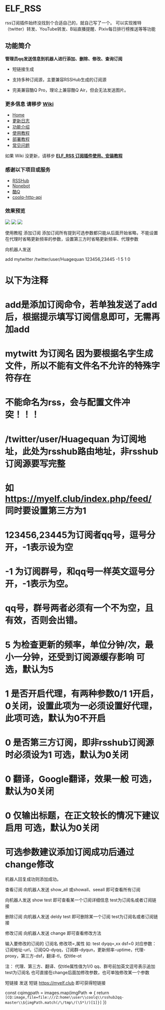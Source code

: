 # ELF_RSS

rss订阅插件始终没找到个合适自己的，就自己写了一个。
可以实现推特（twitter）转发、YouTube转发、B站直播提醒、Pixiv每日排行榜推送等等功能

## 功能简介
**管理员qq发送信息到机器人进行添加、删除、修改、查询订阅**

* 短链接生成

* 支持多种订阅源，主要兼容RSSHub生成的订阅源

* 完美兼容酷Q Pro，理论上兼容酷Q Air，但会无法发送图片。

### 更多信息 请移步 [Wiki](https://github.com/Quan666/ELF_RSS/wiki)
* [Home](https://github.com/Quan666/ELF_RSS/wiki)
* [更新日志](https://github.com/Quan666/ELF_RSS/wiki/%E6%9B%B4%E6%96%B0%E6%97%A5%E5%BF%97)
* [功能介绍](https://github.com/Quan666/ELF_RSS/wiki/%E5%8A%9F%E8%83%BD%E4%BB%8B%E7%BB%8D)
* [使用教程](https://github.com/Quan666/ELF_RSS/wiki/%E4%BD%BF%E7%94%A8%E6%95%99%E7%A8%8B)
* [部署教程](https://github.com/Quan666/ELF_RSS/wiki/%E9%83%A8%E7%BD%B2%E6%95%99%E7%A8%8B)
* [常见问题](https://github.com/Quan666/ELF_RSS/wiki/%E5%B8%B8%E8%A7%81%E9%97%AE%E9%A2%98)

如果 Wiki 没更新，请移步 **[ELF_RSS 订阅插件使用、安装教程](https://myelf.club/index.php/archives/221/ "ELF_RSS 订阅插件使用、安装教程")**

### 感谢以下项目或服务

* [RSSHub](https://github.com/DIYgod/RSSHub)
* [Nonebot](https://github.com/richardchien/nonebot)
* [酷Q](https://cqp.cc/)
* [coolq-http-api](https://github.com/richardchien/coolq-http-api)


### 效果预览
![](https://cdn.jsdelivr.net/gh/Quan666/CDN@master/pic/elfrss_1.png)
![](https://cdn.jsdelivr.net/gh/Quan666/CDN@master/pic/elfrss_2.png)
![](https://cdn.jsdelivr.net/gh/Quan666/CDN@master/pic/elfrss_3.png)


使用教程
添加订阅
添加订阅所有提到可选参数都只能从后面开始省略，不能设置在代理时省略更新频率的参数，设置第三方时省略更新频率、代理参数

向机器人发送

add mytwitter /twitter/user/Huagequan 123456,23445 -1 5 1 0

# 以下为注释

# add是添加订阅命令，若单独发送了add后，根据提示填写订阅信息即可，无需再加add

# mytwitt 为订阅名 因为要根据名字生成文件，所以不能有文件名不允许的特殊字符存在
# 不能命名为rss，会与配置文件冲突！！！

# /twitter/user/Huagequan 为订阅地址，此处为rsshub路由地址，非rsshub订阅源要写完整
# 如 https://myelf.club/index.php/feed/ 同时要设置第三方为1

# 123456,23445为订阅者qq号，逗号分开，-1表示设为空

# -1 为订阅群号，和qq号一样英文逗号分开，-1表示为空。
# qq号，群号两者必须有一个不为空，且有效，否则会出错。

# 5 为检查更新的频率，单位分钟/次，最小一分钟，还受到订阅源缓存影响 可选，默认为5

# 1 是否开启代理，有两种参数0/1 1开启，0关闭，设置此项为一必须设置好代理，此项可选，默认为0不开启

# 0 是否第三方订阅，即非rsshub订阅源时必须设为1  可选，默认为0关闭

# 0 翻译，Google翻译，效果一般  可选，默认为0关闭

# 0 仅输出标题，在正文较长的情况下建议启用  可选，默认为0关闭

# 可选参数建议添加订阅成功后通过change修改
机器人回复成功则添加成功。

查看订阅
向机器人发送 show_all 或showall、seeall 即可查看所有订阅

向机器人发送 show test 即可查看某一个订阅详细信息 test为订阅名或者订阅链接

删除订阅
向机器人发送 deldy test 即可删除某一个订阅 test为订阅名或者订阅链接

修改订阅
向机器人发送 change 即可查看修改方法

输入要修改的订阅的 
订阅名 修改项=,属性 
如:
test dyqq=,xx dsf=0
对应参数： 订阅地址-url，订阅QQ-dyqq，订阅群-dyqun，更新频率-uptime，代理-proxy，第三方-dsf，翻译-tl，仅title-ot

注：
代理、第三方、翻译、仅title属性值为1/0
qq、群号前加英文逗号表示追加
test为订阅名 也可直接在change后面加修改参数，也可单独修改某一个参数

短链接
发送 短链 https://myelf.club 即可获得短链接


const cqimgpath = images.map(imgPath => {
                return `[CQ:image,file=file:///Z:home\\user\\coolq\\rsshub2qq-master\\${imgPath.match(/\/tmp\/(\S*)/)[1]}]`
            })